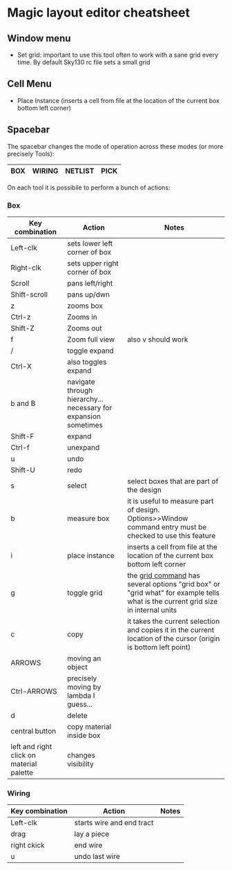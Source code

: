 # Magic layout editor cheatsheet
## Window menu
- Set grid: important to use this tool often to work with a sane grid every time. By default Sky130 rc file sets a small grid

## Cell Menu
- Place Instance (inserts a cell from file at the location of the current box bottom left corner)

## Spacebar
The spacebar changes the mode of operation across these modes (or more precisely Tools):

|BOX|WIRING|NETLIST|PICK|
|---|------|-------|----|

On each tool it is possibile to perform a bunch of actions:
### Box

|Key combination|Action|Notes|
|---------------|------|-----|
|Left-clk |sets lower left corner of box | |
|Right-clk|sets upper right corner of box| |
|Scroll| pans left/right|
|Shift-scroll| pans up/dwn| |
|z | zooms box|
|Ctrl-z | Zooms in| |
|Shift-Z| Zooms out| |
|f | Zoom full view| also v should work |
|/ | toggle expand|
|Ctrl-X| also toggles expand|
|b and B| navigate through hierarchy... necessary for expansion sometimes|
|Shift-F| expand|
|Ctrl-f | unexpand |
|u | undo| |
|Shift-U| redo| |
|s | select| select boxes that are part of the design|
|b | measure box| it is useful to measure part of design. Options>>Window command entry must be checked to use this feature|
|i | place instance | inserts a cell from file at the location of the current box bottom left corner |
|g |toggle grid| the [grid command](http://opencircuitdesign.com/magic/commandref/grid.html) has several options "grid box" or "grid what" for example tells what is the current grid size in internal units|
|c | copy| it takes the current selection and copies it in the current location of the cursor (origin is bottom left point)|
| ARROWS | moving an object|
|Ctrl-ARROWS| precisely moving by lambda I guess...|
|d | delete
|central button|copy material inside box|
|left and right click on material palette| changes visibility|

### Wiring

|Key combination|Action|Notes|
|---------------|------|-----|
|Left-clk |starts wire and end tract |
|drag| lay a piece|
|right ckick| end wire|
|u| undo last wire|


